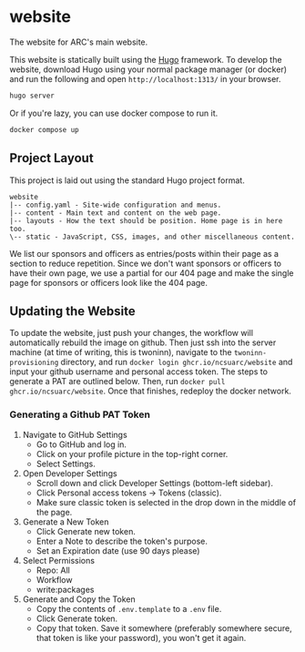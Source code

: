 # website

The website for ARC's main website.

This website is statically built using the [Hugo] framework. To develop the
website, download Hugo using your normal package manager (or docker) and run
the following and open `http://localhost:1313/` in your browser.

```sh
hugo server
```

Or if you're lazy, you can use docker compose to run it.

```sh
docker compose up
```

[Hugo]: https://gohugo.io/

## Project Layout

This project is laid out using the standard Hugo project format.

```nohighlight
website
|-- config.yaml - Site-wide configuration and menus.
|-- content - Main text and content on the web page.
|-- layouts - How the text should be position. Home page is in here too.
\-- static - JavaScript, CSS, images, and other miscellaneous content.
```

We list our sponsors and officers as entries/posts within their page as a
section to reduce repetition. Since we don't want sponsors or officers to have
their own page, we use a partial for our 404 page and make the single page for
sponsors or officers look like the 404 page.

## Updating the Website

To update the website, just push your changes, the workflow will automatically rebuild the image on github. Then just ssh into the server machine (at time of writing, this is twoninn), navigate to the `twoninn-provisioning` directory, and run `docker login ghcr.io/ncsuarc/website` and input your github username and personal access token. The steps to generate a PAT are outlined below. Then, run `docker pull ghcr.io/ncsuarc/website`. Once that finishes, redeploy the docker network.

### Generating a Github PAT Token

1. Navigate to GitHub Settings
    - Go to GitHub and log in.
    - Click on your profile picture in the top-right corner.
    - Select Settings.
2. Open Developer Settings
    - Scroll down and click Developer Settings (bottom-left sidebar).
    - Click Personal access tokens → Tokens (classic).
    - Make sure classic token is selected in the drop down in the middle of the page.
3. Generate a New Token
    - Click Generate new token.
    - Enter a Note to describe the token's purpose.
    - Set an Expiration date (use 90 days please)
4. Select Permissions
    - Repo: All
    - Workflow
    - write:packages
5. Generate and Copy the Token
    - Copy the contents of `.env.template` to a `.env` file.
    - Click Generate token.
    - Copy that token. Save it somewhere (preferably somewhere secure, that token is like your password), you won't get it again.
